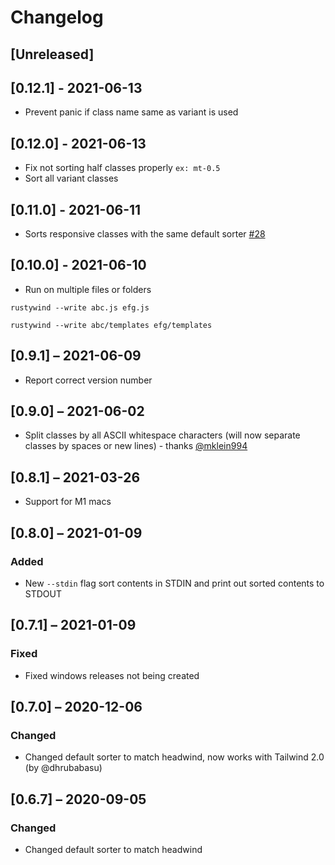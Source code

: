 # Changelog

## [Unreleased]

## [0.12.1] - 2021-06-13

- Prevent panic if class name same as variant is used

## [0.12.0] - 2021-06-13

- Fix not sorting half classes properly `ex: mt-0.5`
- Sort all variant classes

## [0.11.0] - 2021-06-11

- Sorts responsive classes with the same default sorter [#28](https://github.com/avencera/rustywind/issues/28)

## [0.10.0] - 2021-06-10

- Run on multiple files or folders

```shell
rustywind --write abc.js efg.js

rustywind --write abc/templates efg/templates
```

## [0.9.1] – 2021-06-09

- Report correct version number

## [0.9.0] – 2021-06-02

- Split classes by all ASCII whitespace characters (will now separate classes by spaces or new lines) - thanks [@mklein994](https://github.com/mklein994)

## [0.8.1] – 2021-03-26

- Support for M1 macs

## [0.8.0] – 2021-01-09

### Added

- New `--stdin` flag sort contents in STDIN and print out sorted contents to STDOUT

## [0.7.1] – 2021-01-09

### Fixed

- Fixed windows releases not being created

## [0.7.0] – 2020-12-06

### Changed

- Changed default sorter to match headwind, now works with Tailwind 2.0 (by @dhrubabasu)

## [0.6.7] – 2020-09-05

### Changed

- Changed default sorter to match headwind
